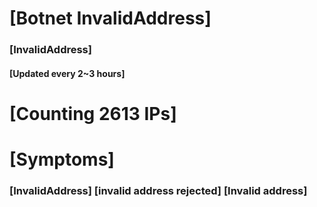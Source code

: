 # [Botnet InvalidAddress]
### [InvalidAddress]
#### [Updated every 2~3 hours]

# [Counting 2613 IPs]

# [Symptoms] 

###   [InvalidAddress] [invalid address rejected] [Invalid address]
